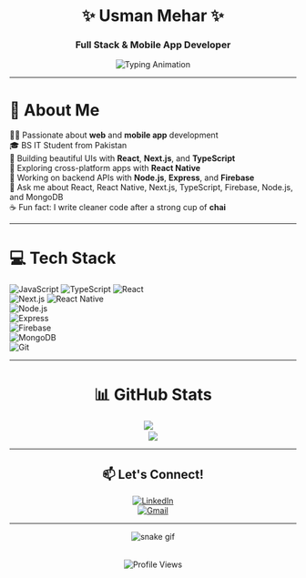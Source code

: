 <div align="center">
  
# ✨ Usman Mehar ✨  
### Full Stack & Mobile App Developer
  
![Typing Animation](https://readme-typing-svg.demolab.com?font=Fira+Code&weight=600&size=26&duration=3000&pause=500&color=6366F1&center=true&vCenter=true&width=500&lines=Web+Development;React+%7C+Next.js;React+Native+Learner;Firebase+%7C+Node.js;MongoDB+Enthusiast)

</div>

---

# 💫 About Me  
🧑‍💻 Passionate about **web** and **mobile app** development  <br>
🎓 BS IT Student from Pakistan  <br>
🚀 Building beautiful UIs with **React**, **Next.js**, and **TypeScript**  <br>
📱 Exploring cross-platform apps with **React Native**  <br>
🔧 Working on backend APIs with **Node.js**, **Express**, and **Firebase**  <br>
💬 Ask me about React, React Native, Next.js, TypeScript, Firebase, Node.js, and MongoDB  <br>
☕ Fun fact: I write cleaner code after a strong cup of **chai**

---

# 💻 Tech Stack  
![JavaScript](https://img.shields.io/badge/JavaScript-%23F7DF1E.svg?style=for-the-badge&logo=javascript&logoColor=black) 
![TypeScript](https://img.shields.io/badge/TypeScript-%23007ACC.svg?style=for-the-badge&logo=typescript&logoColor=white) 
![React](https://img.shields.io/badge/React-%2320232a.svg?style=for-the-badge&logo=react&logoColor=%2361DAFB)  
![Next.js](https://img.shields.io/badge/Next.js-black?style=for-the-badge&logo=next.js&logoColor=white) 
![React Native](https://img.shields.io/badge/React%20Native-%2300D1F7.svg?style=for-the-badge&logo=react&logoColor=white)  
![Node.js](https://img.shields.io/badge/Node.js-%23339933.svg?style=for-the-badge&logo=node.js&logoColor=white)  
![Express](https://img.shields.io/badge/Express-%23404d59.svg?style=for-the-badge&logo=express&logoColor=white)  
![Firebase](https://img.shields.io/badge/Firebase-%23FFCA28.svg?style=for-the-badge&logo=firebase&logoColor=black)  
![MongoDB](https://img.shields.io/badge/MongoDB-%234ea94b.svg?style=for-the-badge&logo=mongodb&logoColor=white)  
![Git](https://img.shields.io/badge/Git-%23F05032.svg?style=for-the-badge&logo=git&logoColor=white)

---

<div align="center">

# 📊 GitHub Stats  
![](https://github-readme-stats.vercel.app/api?username=Usman22209&show_icons=true&theme=dark) &nbsp;&nbsp;&nbsp;  
![](https://github-readme-stats.vercel.app/api/top-langs/?username=Usman22209&layout=compact&theme=dark)

</div>

---

<div align="center">

## 📫 Let's Connect!  
[![LinkedIn](https://img.shields.io/badge/LinkedIn-%230077B5.svg?logo=linkedin&logoColor=white)](https://www.linkedin.com/in/Usman22209)  
[![Gmail](https://img.shields.io/badge/Gmail-D14836?logo=gmail&logoColor=white)](mailto:usman.shafiq.dev@gmail.com)

</div>

---

<div align="center">
  
![snake gif](https://github.com/Usman22209/Usman22209/blob/output/github-snake-dark.svg)
  
</div>

<div align="center" style="margin-top: 2rem;">
  <img src="https://komarev.com/ghpvc/?username=Usman22209&label=Profile%20views&color=6366F1&style=flat" alt="Profile Views" />
</div>
